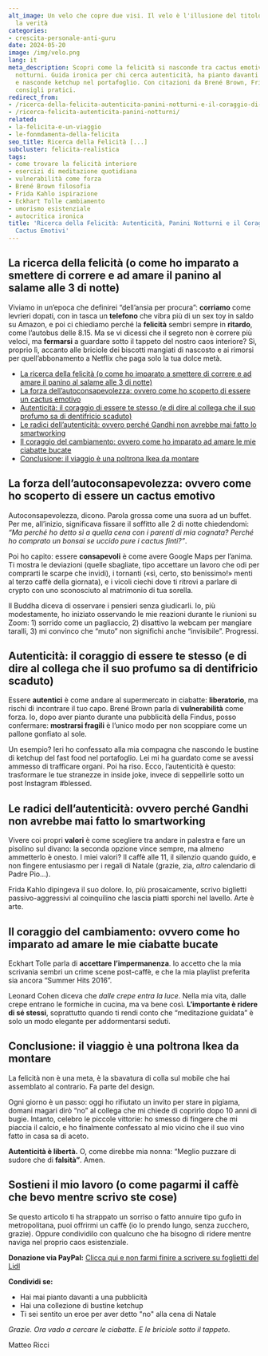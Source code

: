 ```yaml
---
alt_image: Un velo che copre due visi. Il velo è l'illusione del titolo che copre
  la verità
categories:
- crescita-personale-anti-guru
date: 2024-05-20
image: /img/velo.png
lang: it
meta_description: Scopri come la felicità si nasconde tra cactus emotivi e panini
  notturni. Guida ironica per chi cerca autenticità, ha pianto davanti a uno spot
  e nasconde ketchup nel portafoglio. Con citazioni da Brené Brown, Frida Kahlo e
  consigli pratici.
redirect_from:
- /ricerca-della-felicita-autenticita-panini-notturni-e-il-coraggio-di-essere-cactus-emotivi/
- /ricerca-felicita-autenticita-panini-notturni/
related:
- la-felicita-e-un-viaggio
- le-fonmdamenta-della-felicita
seo_title: Ricerca della Felicità [...]
subcluster: felicita-realistica
tags:
- come trovare la felicità interiore
- esercizi di meditazione quotidiana
- vulnerabilità come forza
- Brené Brown filosofia
- Frida Kahlo ispirazione
- Eckhart Tolle cambiamento
- umorismo esistenziale
- autocritica ironica
title: 'Ricerca della Felicità: Autenticità, Panini Notturni e il Coraggio di Essere
  Cactus Emotivi'
---
```

## La ricerca della felicità (o come ho imparato a smettere di correre e ad amare il panino al salame alle 3 di notte)  

Viviamo in un’epoca che definirei “dell’ansia per procura”: **corriamo** come levrieri dopati, con in tasca un **telefono** che vibra più di un sex toy in saldo su Amazon, e poi ci chiediamo perché la **felicità** sembri sempre in **ritardo**, come l’autobus delle 8.15. Ma se vi dicessi che il segreto non è correre più veloci, ma **fermarsi** a guardare sotto il tappeto del nostro caos interiore? Sì, proprio lì, accanto alle briciole dei biscotti mangiati di nascosto e ai rimorsi per quell’abbonamento a Netflix che paga solo la tua dolce metà.  

- [La ricerca della felicità (o come ho imparato a smettere di correre e ad amare il panino al salame alle 3 di notte)](#la-ricerca-della-felicità-o-come-ho-imparato-a-smettere-di-correre-e-ad-amare-il-panino-al-salame-alle-3-di-notte)
- [La forza dell’autoconsapevolezza: ovvero come ho scoperto di essere un cactus emotivo](#la-forza-dellautoconsapevolezza-ovvero-come-ho-scoperto-di-essere-un-cactus-emotivo)
- [Autenticità: il coraggio di essere te stesso (e di dire al collega che il suo profumo sa di dentifricio scaduto)](#autenticità-il-coraggio-di-essere-te-stesso-e-di-dire-al-collega-che-il-suo-profumo-sa-di-dentifricio-scaduto)
- [Le radici dell’autenticità: ovvero perché Gandhi non avrebbe mai fatto lo smartworking](#le-radici-dellautenticità-ovvero-perché-gandhi-non-avrebbe-mai-fatto-lo-smartworking)
- [Il coraggio del cambiamento: ovvero come ho imparato ad amare le mie ciabatte bucate](#il-coraggio-del-cambiamento-ovvero-come-ho-imparato-ad-amare-le-mie-ciabatte-bucate)
- [Conclusione: il viaggio è una poltrona Ikea da montare](#conclusione-il-viaggio-è-una-poltrona-ikea-da-montare)


## La forza dell’autoconsapevolezza: ovvero come ho scoperto di essere un cactus emotivo   

Autoconsapevolezza, dicono. Parola grossa come una suora ad un buffet. Per me, all’inizio, significava fissare il soffitto alle 2 di notte chiedendomi: *“Ma perché ho detto sì a quella cena con i parenti di mia cognata? Perché ho comprato un bonsai se uccido pure i cactus finti?”*.  

Poi ho capito: essere **consapevoli** è come avere Google Maps per l’anima. Ti mostra le deviazioni (quelle sbagliate, tipo accettare un lavoro che odi per comprarti le scarpe che invidi), i tornanti («sì, certo, sto benissimo!» menti al terzo caffè della giornata), e i vicoli ciechi dove ti ritrovi a parlare di crypto con uno sconosciuto al matrimonio di tua sorella.  

Il Buddha diceva di osservare i pensieri senza giudicarli. Io, più modestamente, ho iniziato osservando le mie reazioni durante le riunioni su Zoom: 1) sorrido come un pagliaccio, 2) disattivo la webcam per mangiare taralli, 3) mi convinco che “muto” non significhi anche “invisibile”. Progressi.  


## Autenticità: il coraggio di essere te stesso (e di dire al collega che il suo profumo sa di dentifricio scaduto)  

Essere **autentici** è come andare al supermercato in ciabatte: **liberatorio**, ma rischi di incontrare il tuo capo. Brené Brown parla di **vulnerabilità** come forza. Io, dopo aver pianto durante una pubblicità della Findus, posso confermare: **mostrarsi fragili** è l’unico modo per non scoppiare come un pallone gonfiato al sole.  

Un esempio? Ieri ho confessato alla mia compagna che nascondo le bustine di ketchup del fast food nel portafoglio. Lei mi ha guardato come se avessi ammesso di trafficare organi. Poi ha riso. Ecco, l’autenticità è questo: trasformare le tue stranezze in inside joke, invece di seppellirle sotto un post Instagram #blessed.  

## Le radici dell’autenticità: ovvero perché Gandhi non avrebbe mai fatto lo smartworking  

Vivere coi propri **valori** è come scegliere tra andare in palestra e fare un pisolino sul divano: la seconda opzione vince sempre, ma almeno ammetterlo è onesto. I miei valori? Il caffè alle 11, il silenzio quando guido, e non fingere entusiasmo per i regali di Natale (grazie, zia, *altro* calendario di Padre Pio…).  

Frida Kahlo dipingeva il suo dolore. Io, più prosaicamente, scrivo biglietti passivo-aggressivi al coinquilino che lascia piatti sporchi nel lavello. Arte è arte.  

## Il coraggio del cambiamento: ovvero come ho imparato ad amare le mie ciabatte bucate  


Eckhart Tolle parla di **accettare** **l’impermanenza**. Io accetto che la mia scrivania sembri un crime scene post-caffè, e che la mia playlist preferita sia ancora “Summer Hits 2016”.  

Leonard Cohen diceva che *dalle crepe entra la luce*. Nella mia vita, dalle crepe entrano le formiche in cucina, ma va bene così. **L’importante è ridere di sé stessi**, soprattutto quando ti rendi conto che “meditazione guidata” è solo un modo elegante per addormentarsi seduti.  


## Conclusione: il viaggio è una poltrona Ikea da montare  

La felicità non è una meta, è la sbavatura di colla sul mobile che hai assemblato al contrario. Fa parte del design.  

Ogni giorno è un passo: oggi ho rifiutato un invito per stare in pigiama, domani magari dirò “no” al collega che mi chiede di coprirlo dopo 10 anni di bugie. Intanto, celebro le piccole vittorie: ho smesso di fingere che mi piaccia il calcio, e ho finalmente confessato al mio vicino che il suo vino fatto in casa sa di aceto.  

**Autenticità è libertà.** O, come direbbe mia nonna: “Meglio puzzare di sudore che di **falsità”**. Amen.  

<h2>Sostieni il mio lavoro (o come pagarmi il caffè che bevo mentre scrivo ste cose)</h2>  

Se questo articolo ti ha strappato un sorriso o fatto annuire tipo gufo in metropolitana, puoi offrirmi un caffè (io lo prendo lungo, senza zucchero, grazie). Oppure condividilo con qualcuno che ha bisogno di ridere mentre naviga nel proprio caos esistenziale.  

**Donazione via PayPal:** [Clicca qui e non farmi finire a scrivere su foglietti del Lidl](https://www.paypal.me/pythonmat)  

**Condividi se:**  
- Hai mai pianto davanti a una pubblicità  
- Hai una collezione di bustine ketchup  
- Ti sei sentito un eroe per aver detto "no" alla cena di Natale  

*Grazie. Ora vado a cercare le ciabatte. E le briciole sotto il tappeto.*  

Matteo Ricci